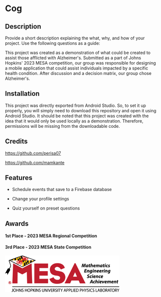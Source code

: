 # Cog

## Description

Provide a short description explaining the what, why, and how of your project. Use the following questions as a guide:

This project was created as a demonstration of what could be created to assist those afflicted with Alzheimer's. Submitted as a part of Johns Hopkins' 2023 MESA competition, our group was responsible for designing a mobile application that could assist individuals impacted by a specific health condition. After discussion and a decision matrix, our group chose Alzheimer's.


## Installation

This project was directly exported from Android Studio. So, to set it up properly, you will simply need to download this repository and open it using Android Studio. It should be noted that this project was created with the idea that it would only be used locally as a demonstration. Therefore, permissions will be missing from the downloadable code.

## Credits

https://github.com/perisa07

https://github.com/mamkante


## Features

* Schedule events that save to a Firebase database

* Change your profile settings

* Quiz yourself on preset questions


## Awards
  #### 1st Place - 2023 MESA Regional Competition
  #### 3rd Place - 2023 MESA State Competition


<img src="images/MESA Logo.png" width=377 height=120.666>



